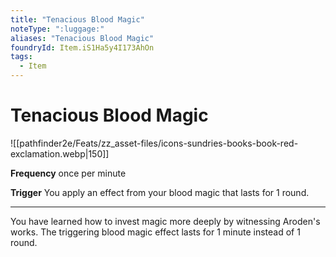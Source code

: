 ```yaml
---
title: "Tenacious Blood Magic"
noteType: ":luggage:"
aliases: "Tenacious Blood Magic"
foundryId: Item.iS1Ha5y4I173AhOn
tags:
  - Item
---
```


# Tenacious Blood Magic
![[pathfinder2e/Feats/zz_asset-files/icons-sundries-books-book-red-exclamation.webp|150]]

**Frequency** once per minute

**Trigger** You apply an effect from your blood magic that lasts for 1 round.

* * *

You have learned how to invest magic more deeply by witnessing Aroden's works. The triggering blood magic effect lasts for 1 minute instead of 1 round.

